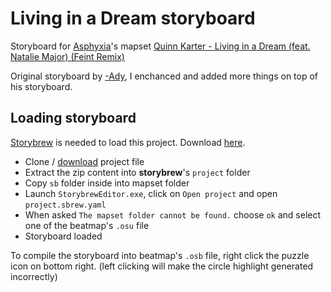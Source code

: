 # Living in a Dream storyboard

Storyboard for [Asphyxia](https://osu.ppy.sh/users/1715720)'s mapset [Quinn Karter - Living in a Dream (feat. Natalie Major) (Feint Remix)](https://osu.ppy.sh/beatmapsets/1602640)

Original storyboard by [-Ady](https://osu.ppy.sh/users/4414426), I enchanced and added more things on top of his storyboard.

## Loading storyboard

[Storybrew](https://github.com/Damnae/storybrew) is needed to load this project. Download [here](https://github.com/Damnae/storybrew/releases/latest).

- Clone / [download](https://github.com/Apis035/living-in-a-dream-sb/archive/refs/heads/master.zip) project file
- Extract the zip content into **storybrew**'s `project` folder
- Copy `sb` folder inside into mapset folder
- Launch `StorybrewEditor.exe`, click on `Open project` and open `project.sbrew.yaml`
- When asked `The mapset folder cannot be found.` choose `ok` and select one of the beatmap's `.osu` file
- Storyboard loaded

To compile the storyboard into beatmap's `.osb` file, right click the puzzle icon on bottom right. (left clicking will make the circle highlight generated incorrectly)
